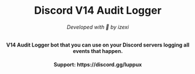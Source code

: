 <br/>
<h1 align="center">Discord V14 Audit Logger</h1>
<h6 align="center">Developed with 💙 by izexi</h6>
<h4 align="center">V14 Audit Logger bot that you can use on your Discord servers logging all events that happen.</h6>
<h4 align="center">Support: https://discord.gg/luppux</h6>



